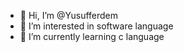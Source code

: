 - 👋 Hi, I’m @Yusufferdem
- 👀 I’m interested in software language
- 🌱 I’m currently learning c language

  
  
